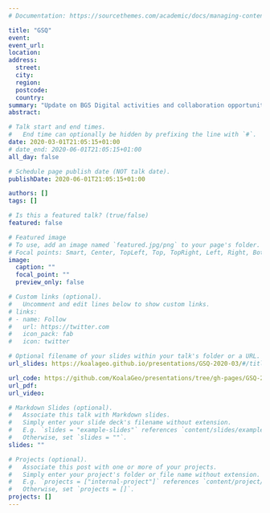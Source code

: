 ```yaml
---
# Documentation: https://sourcethemes.com/academic/docs/managing-content/

title: "GSQ"
event:
event_url:
location:
address:
  street:
  city:
  region:
  postcode:
  country:
summary: "Update on BGS Digital activities and collaboration opportunities"
abstract:

# Talk start and end times.
#   End time can optionally be hidden by prefixing the line with `#`.
date: 2020-03-01T21:05:15+01:00
# date_end: 2020-06-01T21:05:15+01:00
all_day: false

# Schedule page publish date (NOT talk date).
publishDate: 2020-06-01T21:05:15+01:00

authors: []
tags: []

# Is this a featured talk? (true/false)
featured: false

# Featured image
# To use, add an image named `featured.jpg/png` to your page's folder. 
# Focal points: Smart, Center, TopLeft, Top, TopRight, Left, Right, BottomLeft, Bottom, BottomRight.
image:
  caption: ""
  focal_point: ""
  preview_only: false

# Custom links (optional).
#   Uncomment and edit lines below to show custom links.
# links:
# - name: Follow
#   url: https://twitter.com
#   icon_pack: fab
#   icon: twitter

# Optional filename of your slides within your talk's folder or a URL.
url_slides: https://koalageo.github.io/presentations/GSQ-2020-03/#/title

url_code: https://github.com/KoalaGeo/presentations/tree/gh-pages/GSQ-2020-03
url_pdf:
url_video:

# Markdown Slides (optional).
#   Associate this talk with Markdown slides.
#   Simply enter your slide deck's filename without extension.
#   E.g. `slides = "example-slides"` references `content/slides/example-slides.md`.
#   Otherwise, set `slides = ""`.
slides: ""

# Projects (optional).
#   Associate this post with one or more of your projects.
#   Simply enter your project's folder or file name without extension.
#   E.g. `projects = ["internal-project"]` references `content/project/deep-learning/index.md`.
#   Otherwise, set `projects = []`.
projects: []
---
```

